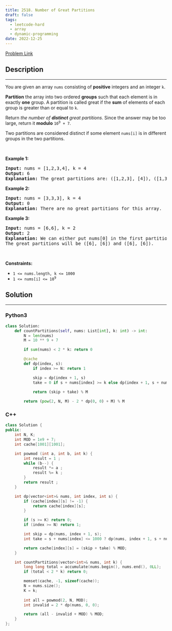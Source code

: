 ```yaml
---
title: 2518. Number of Great Partitions
draft: false
tags: 
  - leetcode-hard
  - array
  - dynamic-programming
date: 2022-12-25
---
```


[Problem Link](https://leetcode.com/problems/number-of-great-partitions/)

## Description

---
<p>You are given an array <code>nums</code> consisting of <strong>positive</strong> integers and an integer <code>k</code>.</p>

<p><strong>Partition</strong> the array into two ordered <strong>groups</strong> such that each element is in exactly <strong>one</strong> group. A partition is called great if the <strong>sum</strong> of elements of each group is greater than or equal to <code>k</code>.</p>

<p>Return <em>the number of <strong>distinct</strong> great partitions</em>. Since the answer may be too large, return it <strong>modulo</strong> <code>10<sup>9</sup> + 7</code>.</p>

<p>Two partitions are considered distinct if some element <code>nums[i]</code> is in different groups in the two partitions.</p>

<p>&nbsp;</p>
<p><strong class="example">Example 1:</strong></p>

<pre>
<strong>Input:</strong> nums = [1,2,3,4], k = 4
<strong>Output:</strong> 6
<strong>Explanation:</strong> The great partitions are: ([1,2,3], [4]), ([1,3], [2,4]), ([1,4], [2,3]), ([2,3], [1,4]), ([2,4], [1,3]) and ([4], [1,2,3]).
</pre>

<p><strong class="example">Example 2:</strong></p>

<pre>
<strong>Input:</strong> nums = [3,3,3], k = 4
<strong>Output:</strong> 0
<strong>Explanation:</strong> There are no great partitions for this array.
</pre>

<p><strong class="example">Example 3:</strong></p>

<pre>
<strong>Input:</strong> nums = [6,6], k = 2
<strong>Output:</strong> 2
<strong>Explanation:</strong> We can either put nums[0] in the first partition or in the second partition.
The great partitions will be ([6], [6]) and ([6], [6]).
</pre>

<p>&nbsp;</p>
<p><strong>Constraints:</strong></p>

<ul>
	<li><code>1 &lt;= nums.length, k &lt;= 1000</code></li>
	<li><code>1 &lt;= nums[i] &lt;= 10<sup>9</sup></code></li>
</ul>


## Solution

---
### Python3
``` py title='number-of-great-partitions'
class Solution:
    def countPartitions(self, nums: List[int], k: int) -> int:
        N = len(nums)
        M = 10 ** 9 + 7

        if sum(nums) < 2 * k: return 0

        @cache
        def dp(index, s):
            if index >= N: return 1

            skip = dp(index + 1, s)
            take = 0 if s + nums[index] >= k else dp(index + 1, s + nums[index])

            return (skip + take) % M
        
        return (pow(2, N, M) - 2 * dp(0, 0) + M) % M
```
### C++
``` cpp title='number-of-great-partitions'
class Solution {
public:
    int N, K;
    int MOD = 1e9 + 7;
    int cache[1001][1001];

    int powmod (int a, int b, int k) {
        int result = 1 ;
        while (b--) {
            result *= a ;
            result %= k ;
        }
        return result ;
    }

    int dp(vector<int>& nums, int index, int s) {
        if (cache[index][s] != -1) {
            return cache[index][s];
        }

        if (s >= K) return 0;
        if (index >= N) return 1;

        int skip = dp(nums, index + 1, s);
        int take = s + nums[index] <= 1000 ? dp(nums, index + 1, s + nums[index]) : 0;

        return cache[index][s] = (skip + take) % MOD;
    }

    int countPartitions(vector<int>& nums, int k) {
        long long total = accumulate(nums.begin(), nums.end(), 0LL);
        if (total < 2 * k) return 0;

        memset(cache, -1, sizeof(cache));
        N = nums.size();
        K = k;
        
        int all = powmod(2, N, MOD);
        int invalid = 2 * dp(nums, 0, 0);

        return (all - invalid + MOD) % MOD;
    }
};
```

